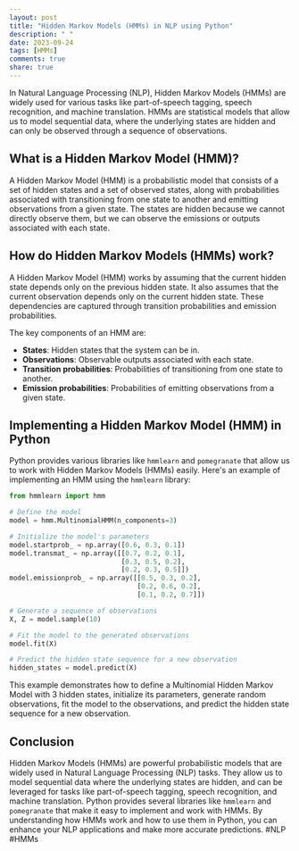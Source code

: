 ```yaml
---
layout: post
title: "Hidden Markov Models (HMMs) in NLP using Python"
description: " "
date: 2023-09-24
tags: [HMMs]
comments: true
share: true
---
```


In Natural Language Processing (NLP), Hidden Markov Models (HMMs) are widely used for various tasks like part-of-speech tagging, speech recognition, and machine translation. HMMs are statistical models that allow us to model sequential data, where the underlying states are hidden and can only be observed through a sequence of observations.

## What is a Hidden Markov Model (HMM)?
A Hidden Markov Model (HMM) is a probabilistic model that consists of a set of hidden states and a set of observed states, along with probabilities associated with transitioning from one state to another and emitting observations from a given state. The states are hidden because we cannot directly observe them, but we can observe the emissions or outputs associated with each state.

## How do Hidden Markov Models (HMMs) work?
A Hidden Markov Model (HMM) works by assuming that the current hidden state depends only on the previous hidden state. It also assumes that the current observation depends only on the current hidden state. These dependencies are captured through transition probabilities and emission probabilities.

The key components of an HMM are:
- **States**: Hidden states that the system can be in.
- **Observations**: Observable outputs associated with each state.
- **Transition probabilities**: Probabilities of transitioning from one state to another.
- **Emission probabilities**: Probabilities of emitting observations from a given state.

## Implementing a Hidden Markov Model (HMM) in Python
Python provides various libraries like `hmmlearn` and `pomegranate` that allow us to work with Hidden Markov Models (HMMs) easily. Here's an example of implementing an HMM using the `hmmlearn` library:

```python
from hmmlearn import hmm

# Define the model
model = hmm.MultinomialHMM(n_components=3)

# Initialize the model's parameters
model.startprob_ = np.array([0.6, 0.3, 0.1])
model.transmat_ = np.array([[0.7, 0.2, 0.1],
                            [0.3, 0.5, 0.2],
                            [0.2, 0.3, 0.5]])
model.emissionprob_ = np.array([[0.5, 0.3, 0.2],
                                [0.2, 0.6, 0.2],
                                [0.1, 0.2, 0.7]])

# Generate a sequence of observations
X, Z = model.sample(10)

# Fit the model to the generated observations
model.fit(X)

# Predict the hidden state sequence for a new observation
hidden_states = model.predict(X)
```

This example demonstrates how to define a Multinomial Hidden Markov Model with 3 hidden states, initialize its parameters, generate random observations, fit the model to the observations, and predict the hidden state sequence for a new observation.

## Conclusion
Hidden Markov Models (HMMs) are powerful probabilistic models that are widely used in Natural Language Processing (NLP) tasks. They allow us to model sequential data where the underlying states are hidden, and can be leveraged for tasks like part-of-speech tagging, speech recognition, and machine translation. Python provides several libraries like `hmmlearn` and `pomegranate` that make it easy to implement and work with HMMs. By understanding how HMMs work and how to use them in Python, you can enhance your NLP applications and make more accurate predictions. #NLP #HMMs